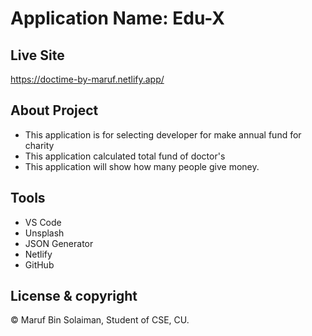 # Application Name: Edu-X

## Live Site
https://doctime-by-maruf.netlify.app/  


## About Project
* This application is for selecting developer for make annual fund for charity
* This application calculated total fund of doctor's
* This application will show how many people give money.


## Tools
* VS Code
* Unsplash
* JSON Generator
* Netlify
* GitHub

## License & copyright
© Maruf Bin Solaiman, Student of CSE, CU.
